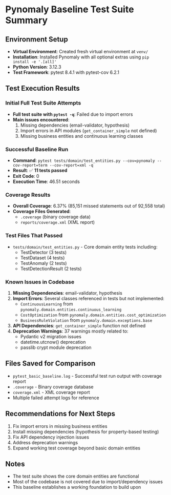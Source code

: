 # Pynomaly Baseline Test Suite Summary

## Environment Setup

- **Virtual Environment**: Created fresh virtual environment at `venv/`
- **Installation**: Installed Pynomaly with all optional extras using `pip install -e '.[all]'`
- **Python Version**: 3.12.3
- **Test Framework**: pytest 8.4.1 with pytest-cov 6.2.1

## Test Execution Results

### Initial Full Test Suite Attempts
- **Full test suite with `pytest -q`**: Failed due to import errors
- **Main issues encountered**:
  1. Missing dependencies (email-validator, hypothesis)
  2. Import errors in API modules (`get_container_simple` not defined)
  3. Missing business entities and continuous learning classes

### Successful Baseline Run
- **Command**: `pytest tests/domain/test_entities.py --cov=pynomaly --cov-report=term --cov-report=xml -q`
- **Result**: ✅ **11 tests passed**
- **Exit Code**: 0
- **Execution Time**: 46.51 seconds

### Coverage Results
- **Overall Coverage**: 6.37% (85,151 missed statements out of 92,558 total)
- **Coverage Files Generated**:
  - `.coverage` (binary coverage data)
  - `reports/coverage.xml` (XML report)

### Test Files That Passed
- `tests/domain/test_entities.py` - Core domain entity tests including:
  - TestDetector (3 tests)
  - TestDataset (4 tests) 
  - TestAnomaly (2 tests)
  - TestDetectionResult (2 tests)

### Known Issues in Codebase
1. **Missing Dependencies**: email-validator, hypothesis
2. **Import Errors**: Several classes referenced in tests but not implemented:
   - `ContinuousLearning` from `pynomaly.domain.entities.continuous_learning`
   - `CostOptimization` from `pynomaly.domain.entities.cost_optimization`
   - `BusinessRuleViolation` from `pynomaly.domain.exceptions.base`
3. **API Dependencies**: `get_container_simple` function not defined
4. **Deprecation Warnings**: 37 warnings mostly related to:
   - Pydantic v2 migration issues
   - datetime.utcnow() deprecation
   - passlib crypt module deprecation

## Files Saved for Comparison
- `pytest_basic_baseline.log` - Successful test run output with coverage report
- `.coverage` - Binary coverage database
- `coverage.xml` - XML coverage report
- Multiple failed attempt logs for reference

## Recommendations for Next Steps
1. Fix import errors in missing business entities
2. Install missing dependencies (hypothesis for property-based testing)
3. Fix API dependency injection issues
4. Address deprecation warnings
5. Expand working test coverage beyond basic domain entities

## Notes
- The test suite shows the core domain entities are functional
- Most of the codebase is not covered due to import/dependency issues
- This baseline establishes a working foundation to build upon
